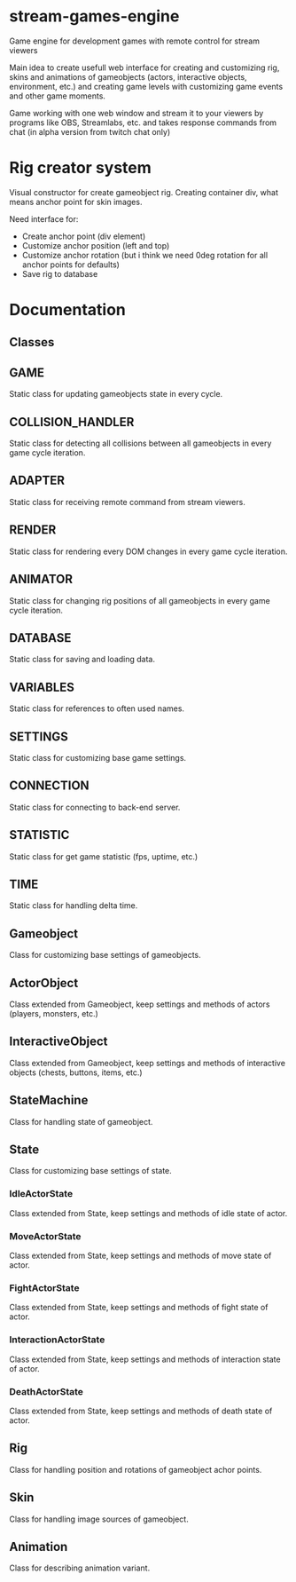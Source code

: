 # stream-games-engine
Game engine for development games with remote control for stream viewers

Main idea to create usefull web interface for creating and customizing rig, skins and animations of gameobjects (actors, interactive objects, environment, etc.) and creating game levels with customizing game events and other game moments.

Game working with one web window and stream it to your viewers by programs like OBS, Streamlabs, etc. and takes response commands from chat (in alpha version from twitch chat only)

# Rig creator system

Visual constructor for create gameobject rig. Creating container div, what means anchor point for skin images.

Need interface for:

- Create anchor point (div element)
- Customize anchor position (left and top)
- Customize anchor rotation (but i think we need 0deg rotation for all anchor points for defaults)
- Save rig to database

# Documentation

## Classes

## GAME
Static class for updating gameobjects state in every cycle.
## COLLISION_HANDLER
Static class for detecting all collisions between all gameobjects in every game cycle iteration. 
## ADAPTER
Static class for receiving remote command from stream viewers.
## RENDER
Static class for rendering every DOM changes in every game cycle iteration.
## ANIMATOR
Static class for changing rig positions of all gameobjects in every game cycle iteration.
## DATABASE
Static class for saving and loading data. 
## VARIABLES
Static class for references to often used names.
## SETTINGS
Static class for customizing base game settings.
## CONNECTION
Static class for connecting to back-end server.
## STATISTIC
Static class for get game statistic (fps, uptime, etc.)
## TIME
Static class for handling delta time.

## Gameobject
Class for customizing base settings of gameobjects.
## ActorObject
Class extended from Gameobject, keep settings and methods of actors (players, monsters, etc.)
## InteractiveObject
Class extended from Gameobject, keep settings and methods of interactive objects (chests, buttons, items, etc.)
## StateMachine
Class for handling state of gameobject.
## State
Class for customizing base settings of state.
### IdleActorState
Class extended from State, keep settings and methods of idle state of actor.
### MoveActorState
Class extended from State, keep settings and methods of move state of actor.
### FightActorState
Class extended from State, keep settings and methods of fight state of actor.
### InteractionActorState
Class extended from State, keep settings and methods of interaction state of actor.
### DeathActorState
Class extended from State, keep settings and methods of death state of actor.
## Rig
Class for handling position and rotations of gameobject achor points. 
## Skin
Class for handling image sources of gameobject.
## Animation
Class for describing animation variant.




